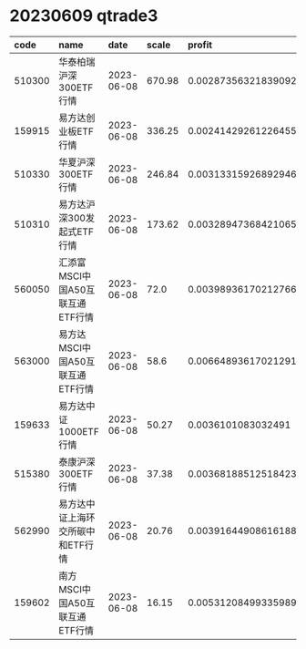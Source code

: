 
# 20230609 qtrade3
 | code | name | date | scale | profit | pattern | success_rate | success_cnt | fund_cnt | 
 | :----- | :----- | :----- | :----- | :----- | :----- | :----- | :----- | :----- | 
 | 510300 | 华泰柏瑞沪深300ETF行情 | 2023-06-08 | 670.98 | 0.0028735632183909204 | 10001101** | 0.8571428571428571 | 12 | 14 | 
 | 159915 | 易方达创业板ETF行情 | 2023-06-08 | 336.25 | 0.0024142926122645548 | 00001101** | 0.8333333333333334 | 10 | 12 | 
 | 510330 | 华夏沪深300ETF行情 | 2023-06-08 | 246.84 | 0.0031331592689294607 | 10001101** | 0.8461538461538461 | 11 | 13 | 
 | 510310 | 易方达沪深300发起式ETF行情 | 2023-06-08 | 173.62 | 0.003289473684210651 | 10001101** | 0.875 | 14 | 16 | 
 | 560050 | 汇添富MSCI中国A50互联互通ETF行情 | 2023-06-08 | 72.0 | 0.003989361702127663 | 10001***** | 0.9230769230769231 | 12 | 13 | 
 | 563000 | 易方达MSCI中国A50互联互通ETF行情 | 2023-06-08 | 58.6 | 0.0066489361702129195 | 10001***** | 0.8666666666666667 | 13 | 15 | 
 | 159633 | 易方达中证1000ETF行情 | 2023-06-08 | 50.27 | 0.0036101083032491 | 01001***** | 0.9166666666666666 | 11 | 12 | 
 | 515380 | 泰康沪深300ETF行情 | 2023-06-08 | 37.38 | 0.003681885125184234 | 100011**** | 0.8333333333333334 | 10 | 12 | 
 | 562990 | 易方达中证上海环交所碳中和ETF行情 | 2023-06-08 | 20.76 | 0.003916449086161883 | 10001***** | 0.8333333333333334 | 10 | 12 | 
 | 159602 | 南方MSCI中国A50互联互通ETF行情 | 2023-06-08 | 16.15 | 0.005312084993359899 | 10001***** | 0.9333333333333333 | 14 | 15 | 

